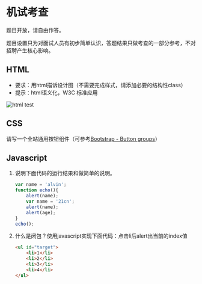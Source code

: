 # 机试考查

题目开放，请自由作答。

题目设置只为对面试人员有初步简单认识，答题结果只做考查的一部分参考，不对招聘产生核心影响。

## HTML

* 要求：用html描诉设计图（不需要完成样式，请添加必要的结构性class）
* 提示：html语义化，W3C 标准应用

![html test](https://coursenetworking.atlassian.net/secure/attachment/16115/gradebook-item.png)

## CSS

请写一个全站通用按钮组件（可参考[Bootstrap - Button groups](http://getbootstrap.com/2.3.2/components.html#buttonGroups)）

## Javascript

1. 说明下面代码的运行结果和做简单的说明。

    ```javascript
    var name = 'alvin';
    function echo(){
        alert(name);
        var name = '21cn';
        alert(name);
        alert(age);
    }
    echo();
    ```

2. 什么是闭包？使用javascript实现下面代码：点击li后alert出当前的index值

    ```html
    <ul id="target">
        <li>1</li>
        <li>2</li>
        <li>3</li>
        <li>4</li>
    </ul>
    ```
